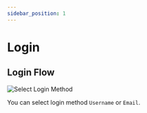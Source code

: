 ```yaml
---
sidebar_position: 1
---
```


# Login

## Login Flow

![Select Login Method ](/img/login.png)

You can select login method `Username` or `Email`.